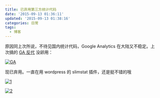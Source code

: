 ```yaml
---
title: 已弃用第三方统计代码
date: '2015-09-13 01:36:11'
updated: '2015-09-13 01:38:16'
categories: 日常
tags:
  - 博客
---
```



原因同上次所说，不待见国内统计代码，Google Analytics 在大陆又不稳定。上次搞的 [GA 反代](https://prinzeugen.net/build-a-reverse-proxy-of-google-analytics/) 没卵用：

[![GA](https://img.prin.studio/images/2015/09/2015-09-12_09-30-53.png)](https://img.prin.studio/images/2015/09/2015-09-12_09-30-53.png)

现已弃用。一直在用 wordpress 的 slimstat 插件，还是挺不错的哦

[![1](https://img.prin.studio/images/2015/09/2015-09-12_09-38-08.png)](https://img.prin.studio/images/2015/09/2015-09-12_09-38-08.png)

[![2](https://img.prin.studio/images/2015/09/2015-09-12_09-34-01.png)](https://img.prin.studio/images/2015/09/2015-09-12_09-34-01.png)



